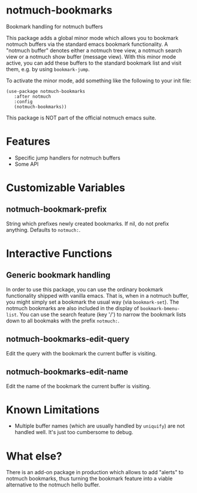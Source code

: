 # notmuch-bookmarks
Bookmark handling for notmuch buffers

This package adds a global minor mode which allows you to bookmark
 notmuch buffers via the standard emacs bookmark functionality. A
"notmuch buffer" denotes either a notmuch tree view, a notmuch search
 view or a notmuch show buffer (message view). With this minor mode
 active, you can add these buffers to the standard bookmark list and
 visit them, e.g. by using `bookmark-jump`.

 To activate the minor mode, add something like the following to
 your init file:

```
(use-package notmuch-bookmarks
   :after notmuch
   :config
   (notmuch-bookmarks))
```

 This package is NOT part of the official notmuch emacs suite.

# Features

 - Specific jump handlers for notmuch buffers
 - Some API

# Customizable Variables

## notmuch-bookmark-prefix 

String which prefixes newly created bookmarks. If nil, do not prefix
anything. Defaults to `notmuch:`.

# Interactive Functions

## Generic bookmark handling

In order to use this package, you can use the ordinary bookmark
functionality shipped with vanilla emacs. That is, when in a notmuch
buffer, you might simply set a bookmark the usual way (via
`bookmark-set`). The notmuch bookmarks are also included in the
display of `bookmark-bmenu-list`. You can use the search feature (key
'/') to narrow the bookmark lists down to all bookmaks with the prefix
`notmuch:`.

## notmuch-bookmarks-edit-query

Edit the query with the bookmark the current buffer is visiting.

## notmuch-bookmarks-edit-name

Edit the name of the bookmark the current buffer is visiting.

# Known Limitations

 - Multiple buffer names (which are usually handled by `uniquify`) are
   not handled well. It's just too cumbersome to debug.

# What else?

There is an add-on package in production which allows to add "alerts"
to notmuch bookmarks, thus turning the bookmark feature into a viable
alternative to the notmuch hello buffer. 
